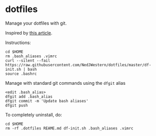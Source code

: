 # dotfiles

Manage your dotfiles with git. 

Inspired by [this article](https://www.atlassian.com/git/tutorials/dotfiles).

Instructions:

    cd $HOME
    rm .bash_aliases .vimrc
    curl --silent --fail https://raw.githubusercontent.com/NedJWestern/dotfiles/master/df-init.sh | bash
    source .bashrc

Manage with standard git commands using the `dfgit` alias

    <edit .bash_alias>
    dfgit add .bash_alias
    dfgit commit -m 'Update bash aliases'
    dfgit push

To completely uninstall, do:

    cd $HOME
    rm -rf .dotfiles REAME.md df-init.sh .bash_aliases .vimrc
